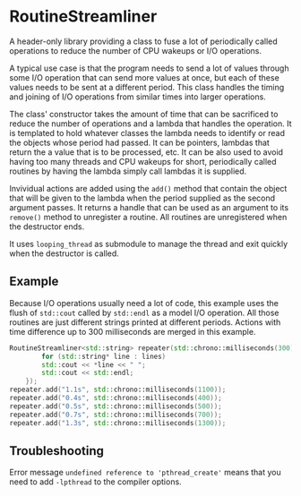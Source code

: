 # RoutineStreamliner

A header-only library providing a class to fuse a lot of periodically called operations to reduce the number of CPU wakeups or I/O operations.

A typical use case is that the program needs to send a lot of values through some I/O operation that can send more values at once, but each of these values needs to be sent at a different period. This class handles the timing and joining of I/O operations from similar times into larger operations.

The class' constructor takes the amount of time that can be sacrificed to reduce the number of operations and a lambda that handles the operation. It is templated to hold whatever classes the lambda needs to identify or read the objects whose period had passed. It can be pointers, lambdas that return the a value that is to be processed, etc. It can be also used to avoid having too many threads and CPU wakeups for short, periodically called routines by having the lambda simply call lambdas it is supplied.

Invividual actions are added using the `add()` method that contain the object that will be given to the lambda when the period supplied as the second argument passes. It returns a handle that can be used as an argument to its `remove()` method to unregister a routine. All routines are unregistered when the destructor ends.

It uses `looping_thread` as submodule to manage the thread and exit quickly when the destructor is called.

## Example

Because I/O operations usually need a lot of code, this example uses the flush of `std::cout` called by `std::endl` as a model I/O operation. All those routines are just different strings printed at different periods. Actions with time difference up to 300 milliseconds are merged in this example.

```C++
RoutineStreamliner<std::string> repeater(std::chrono::milliseconds(300), [] (const std::vector<std::string*>& lines) {
		for (std::string* line : lines)
		std::cout << *line << " ";
		std::cout << std::endl;
	});
repeater.add("1.1s", std::chrono::milliseconds(1100));
repeater.add("0.4s", std::chrono::milliseconds(400));
repeater.add("0.5s", std::chrono::milliseconds(500));
repeater.add("0.7s", std::chrono::milliseconds(700));
repeater.add("1.3s", std::chrono::milliseconds(1300));

```

## Troubleshooting

Error message `undefined reference to 'pthread_create'` means that you need to add `-lpthread` to the compiler options.
